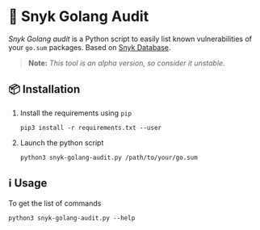 # 🧸 Snyk Golang Audit

*Snyk Golang audit* is a Python script to easily list known vulnerabilities of your `go.sum` packages. Based on [Snyk Database](https://snyk.io/vuln/).

> **Note:** *This tool is an alpha version, so consider it unstable.*

## 📦 Installation

1. Install the requirements using `pip`
   
   ```
   pip3 install -r requirements.txt --user
   ```

2. Launch the python script
   
   ```
   python3 snyk-golang-audit.py /path/to/your/go.sum
   ```

## ℹ️ Usage

To get the list of commands

```
python3 snyk-golang-audit.py --help
```
